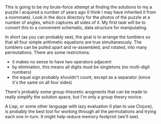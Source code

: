 This is going to be my brute-force attempt at finding the solutions to my a
puzzle I acquired a number of years ago (I think I may have inherited it from a
roommate).  Look in the docs directory for the photos of the puzzle at a number
of angles, which captures all sides of it.  My first task will be to convert
this to a convenient schematic, data structure for manipulating.

In short (as you can probably see), the goal is to arrange the tumblers so that
all four simple arithmetic equations are true simultaneously.  The tumblers can
be pulled apart and re-assembled, and rotated, into many permutations.  There
are some restrictions:

 - it makes no sense to have two operators adjacent
 - by elimination, this means all digits must be singletons (no multi-digit numbers)
 - the equal sign probably shouldn't count, except as a separator (since it's the same on all four sides)

There's probably some group-theoretic arugments that can be made to really
simplify the solution space, but I'm only a group theory novice.

A Lisp, or some other language with lazy evaluation (I plan to use Clojure), is
probably the best tool for working through all the permutations and trying each
one in-turn.  It might help reduce memory footprint (we'll see).
